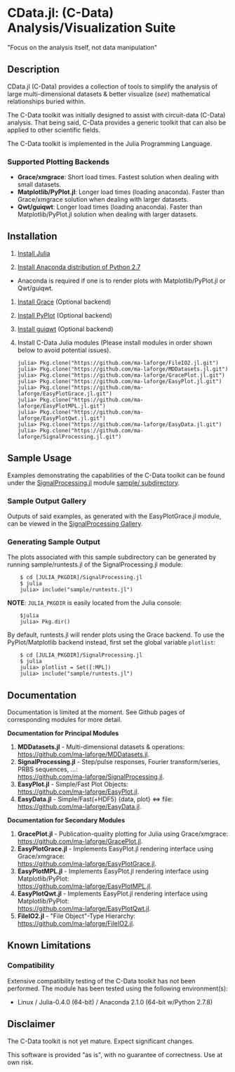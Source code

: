 # CData.jl: (C-Data) Analysis/Visualization Suite

"Focus on the analysis itself, not data manipulation"

## Description

CData.jl (C-Data) provides a collection of tools to simplify the analysis of large multi-dimensional datasets & better visualize (*see*) mathematical relationships buried within.

The C-Data toolkit was initially designed to assist with circuit-data (C-Data) analysis.  That being said, C-Data provides a generic toolkit that can also be applied to other scientific fields.

The C-Data toolkit is implemented in the Julia Programming Language.

### Supported Plotting Backends

 - **Grace/xmgrace**: Short load times.  Fastest solution when dealing with small datasets.
 - **Matplotlib/PyPlot.jl**: Longer load times (loading anaconda).  Faster than Grace/xmgrace solution when dealing with larger datasets.
 - **Qwt/guiqwt**: Longer load times (loading anaconda).  Faster than Matplotlib/PyPlot.jl solution when dealing with larger datasets.

<a name="Installation"></a>
## Installation

 1. [Install Julia](https://github.com/ma-laforge/HowTo/tree/master/julia/julia_install.md#Installation)

 1. [Install Anaconda distribution of Python 2.7](https://github.com/ma-laforge/HowTo/tree/master/conda/conda_install.md#Py27Installation)

  - Anaconda is required if one is to render plots with Matplotlib/PyPlot.jl or Qwt/guiqwt.

 1. [Install Grace](https://github.com/ma-laforge/HowTo/tree/master/grace/grace_install.md#Installation) (Optional backend)

 1. [Install PyPlot](https://github.com/ma-laforge/HowTo/tree/master/julia/julia_install.md#PyPlot) (Optional backend)

 1. [Install guiqwt](https://github.com/ma-laforge/HowTo/tree/master/guiqwt/guiqwt_install.md#Py27Installation) (Optional backend)

 1. Install C-Data Julia modules (Please install modules in order shown below to avoid potential issues).

		julia> Pkg.clone("https://github.com/ma-laforge/FileIO2.jl.git")
		julia> Pkg.clone("https://github.com/ma-laforge/MDDatasets.jl.git")
		julia> Pkg.clone("https://github.com/ma-laforge/GracePlot.jl.git")
		julia> Pkg.clone("https://github.com/ma-laforge/EasyPlot.jl.git")
		julia> Pkg.clone("https://github.com/ma-laforge/EasyPlotGrace.jl.git")
		julia> Pkg.clone("https://github.com/ma-laforge/EasyPlotMPL.jl.git")
		julia> Pkg.clone("https://github.com/ma-laforge/EasyPlotQwt.jl.git")
		julia> Pkg.clone("https://github.com/ma-laforge/EasyData.jl.git")
		julia> Pkg.clone("https://github.com/ma-laforge/SignalProcessing.jl.git")

<a name="SampleUsage"></a>
## Sample Usage

Examples demonstrating the capabilities of the C-Data toolkit can be found under the [SignalProcessing.jl](https://github.com/ma-laforge/SignalProcessing.jl) module [sample/ subdirectory](https://github.com/ma-laforge/SignalProcessing.jl/tree/master/sample).

### Sample Output Gallery

Outputs of said examples, as generated with the EasyPlotGrace.jl module, can be viewed in the [SignalProcessing Gallery](https://github.com/ma-laforge/FileRepo/tree/master/SignalProcessing/sampleplots).

### Generating Sample Output

The plots associated with this sample subdirectory can be generated by running sample/runtests.jl of the SignalProcessing.jl module:

		$ cd [JULIA_PKGDIR]/SignalProcessing.jl
		$ julia
		julia> include("sample/runtests.jl")

**NOTE**: `JULIA_PKGDIR` is easily located from the Julia console:

		$julia
		julia> Pkg.dir()

By default, runtests.jl will render plots using the Grace backend.  To use the PyPlot/Matplotlib backend instead, first set the global variable `plotlist`:

		$ cd [JULIA_PKGDIR]/SignalProcessing.jl
		$ julia
		julia> plotlist = Set([:MPL])
		julia> include("sample/runtests.jl")

## Documentation

Documentation is limited at the moment.  See Github pages of corresponding modules for more detail.

**Documentation for Principal Modules**

 1. **MDDatasets.jl** - Multi-dimensional datasets & operations:
<br><https://github.com/ma-laforge/MDDatasets.jl>.
 1. **SignalProcessing.jl** - Step/pulse responses, Fourier transform/series, PRBS sequences, ...:
<br><https://github.com/ma-laforge/SignalProcessing.jl>.
 1. **EasyPlot.jl** - Simple/Fast Plot Objects:
<br><https://github.com/ma-laforge/EasyPlot.jl>.
 1. **EasyData.jl** - Simple/Fast(+HDF5) {data, plot} &hArr; file:
<br><https://github.com/ma-laforge/EasyData.jl>.

**Documentation for Secondary Modules**

 1. **GracePlot.jl** - Publication-quality plotting for Julia using Grace/xmgrace:
<br><https://github.com/ma-laforge/GracePlot.jl>.
 1. **EasyPlotGrace.jl** - Implements EasyPlot.jl rendering interface using Grace/xmgrace:
<br><https://github.com/ma-laforge/EasyPlotGrace.jl>.
 1. **EasyPlotMPL.jl** - Implements EasyPlot.jl rendering interface using Matplotlib/PyPlot:
<br><https://github.com/ma-laforge/EasyPlotMPL.jl>.
 1. **EasyPlotQwt.jl** - Implements EasyPlot.jl rendering interface using Matplotlib/PyPlot:
<br><https://github.com/ma-laforge/EasyPlotQwt.jl>.
 1. **FileIO2.jl** - "File Object"-Type Hierarchy:
<br><https://github.com/ma-laforge/FileIO2.jl>.

## Known Limitations

### Compatibility

Extensive compatibility testing of the C-Data toolkit has not been performed.  The module has been tested using the following environment(s):

 - Linux / Julia-0.4.0 (64-bit) / Anaconda 2.1.0 (64-bit w/Python 2.7.8)

## Disclaimer

The C-Data toolkit is not yet mature.  Expect significant changes.

This software is provided "as is", with no guarantee of correctness.  Use at own risk.
